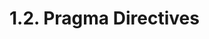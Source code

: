 <!-- This file is generated automatically by infrastructure scripts. Please don't edit by hand. -->

# 1.2. Pragma Directives

```{ .ebnf #PragmaDirective }

```

<pre ebnf-snippet="PragmaDirective" style="display: none;"><a href="#PragmaDirective"><span class="k">PragmaDirective</span></a><span class="o"> = </span><span class="cm">(* pragma_keyword: *)</span><span class="o"> </span><a href="../06-keywords#PragmaKeyword"><span class="k">PRAGMA_KEYWORD</span></a><br /><span class="o">                  </span><span class="cm">(* pragma: *)</span><span class="o"> </span><a href="#Pragma"><span class="k">Pragma</span></a><br /><span class="o">                  </span><span class="cm">(* semicolon: *)</span><span class="o"> </span><a href="../07-punctuation#Semicolon"><span class="k">SEMICOLON</span></a><span class="o">;</span></pre>

```{ .ebnf #Pragma }

```

<pre ebnf-snippet="Pragma" style="display: none;"><a href="#Pragma"><span class="k">Pragma</span></a><span class="o"> = </span><span class="cm">(* variant: *)</span><span class="o"> </span><a href="#AbicoderPragma"><span class="k">AbicoderPragma</span></a><span class="o"> </span><span class="cm">(* Introduced in 0.7.5 *)</span><br /><span class="o">       | </span><span class="cm">(* variant: *)</span><span class="o"> </span><a href="#ExperimentalPragma"><span class="k">ExperimentalPragma</span></a><span class="o"> </span><span class="cm">(* Introduced in 0.4.16 *)</span><br /><span class="o">       | </span><span class="cm">(* variant: *)</span><span class="o"> </span><a href="#VersionPragma"><span class="k">VersionPragma</span></a><span class="o">;</span></pre>

```{ .ebnf #AbicoderPragma }

```

<pre ebnf-snippet="AbicoderPragma" style="display: none;"><span class="cm">(* Introduced in 0.7.5 *)</span><br /><a href="#AbicoderPragma"><span class="k">AbicoderPragma</span></a><span class="o"> = </span><span class="cm">(* abicoder_keyword: *)</span><span class="o"> </span><a href="#AbicoderKeyword"><span class="k">ABICODER_KEYWORD</span></a><br /><span class="o">                 </span><span class="cm">(* version: *)</span><span class="o"> </span><a href="#AbicoderVersion"><span class="k">AbicoderVersion</span></a><span class="o">;</span></pre>

```{ .ebnf #ExperimentalPragma }

```

<pre ebnf-snippet="ExperimentalPragma" style="display: none;"><span class="cm">(* Introduced in 0.4.16 *)</span><br /><a href="#ExperimentalPragma"><span class="k">ExperimentalPragma</span></a><span class="o"> = </span><span class="cm">(* experimental_keyword: *)</span><span class="o"> </span><a href="#ExperimentalKeyword"><span class="k">EXPERIMENTAL_KEYWORD</span></a><br /><span class="o">                     </span><span class="cm">(* feature: *)</span><span class="o"> </span><a href="#ExperimentalFeature"><span class="k">ExperimentalFeature</span></a><span class="o">;</span></pre>

```{ .ebnf #AbicoderVersion }

```

<pre ebnf-snippet="AbicoderVersion" style="display: none;"><span class="cm">(* Introduced in 0.7.5 *)</span><br /><a href="#AbicoderVersion"><span class="k">AbicoderVersion</span></a><span class="o"> = </span><span class="cm">(* variant: *)</span><span class="o"> </span><a href="#Abicoderv1Keyword"><span class="k">ABICODERV_1_KEYWORD</span></a><br /><span class="o">                | </span><span class="cm">(* variant: *)</span><span class="o"> </span><a href="#Abicoderv2Keyword"><span class="k">ABICODERV_2_KEYWORD</span></a><span class="o">;</span></pre>

```{ .ebnf #ExperimentalFeature }

```

<pre ebnf-snippet="ExperimentalFeature" style="display: none;"><span class="cm">(* Introduced in 0.4.16 *)</span><br /><a href="#ExperimentalFeature"><span class="k">ExperimentalFeature</span></a><span class="o"> = </span><span class="cm">(* variant: *)</span><span class="o"> </span><a href="#AbiencoderV2Keyword"><span class="k">ABIENCODER_V2_KEYWORD</span></a><br /><span class="o">                    | </span><span class="cm">(* variant: *)</span><span class="o"> </span><a href="#SmtcheckerKeyword"><span class="k">SMTCHECKER_KEYWORD</span></a><br /><span class="o">                    | </span><span class="cm">(* variant: *)</span><span class="o"> </span><a href="../../05-expressions/05-strings#StringLiteral"><span class="k">StringLiteral</span></a><span class="o">;</span></pre>

```{ .ebnf #VersionPragma }

```

<pre ebnf-snippet="VersionPragma" style="display: none;"><a href="#VersionPragma"><span class="k">VersionPragma</span></a><span class="o"> = </span><span class="cm">(* solidity_keyword: *)</span><span class="o"> </span><a href="#SolidityKeyword"><span class="k">SOLIDITY_KEYWORD</span></a><br /><span class="o">                </span><span class="cm">(* sets: *)</span><span class="o"> </span><a href="#VersionExpressionSets"><span class="k">VersionExpressionSets</span></a><span class="o">;</span></pre>

```{ .ebnf #VersionExpressionSets }

```

<pre ebnf-snippet="VersionExpressionSets" style="display: none;"><a href="#VersionExpressionSets"><span class="k">VersionExpressionSets</span></a><span class="o"> = </span><span class="cm">(* item: *)</span><span class="o"> </span><a href="#VersionExpressionSet"><span class="k">VersionExpressionSet</span></a><span class="o"> </span><span class="o">(</span><span class="cm">(* separator: *)</span><span class="o"> </span><a href="../07-punctuation#BarBar"><span class="k">BAR_BAR</span></a><span class="o"> </span><span class="cm">(* item: *)</span><span class="o"> </span><a href="#VersionExpressionSet"><span class="k">VersionExpressionSet</span></a><span class="o">)</span><span class="o">*</span><span class="o">;</span></pre>

```{ .ebnf #VersionExpressionSet }

```

<pre ebnf-snippet="VersionExpressionSet" style="display: none;"><a href="#VersionExpressionSet"><span class="k">VersionExpressionSet</span></a><span class="o"> = </span><span class="cm">(* item: *)</span><span class="o"> </span><a href="#VersionExpression"><span class="k">VersionExpression</span></a><span class="o">+</span><span class="o">;</span></pre>

```{ .ebnf #VersionExpression }

```

<pre ebnf-snippet="VersionExpression" style="display: none;"><a href="#VersionExpression"><span class="k">VersionExpression</span></a><span class="o"> = </span><span class="cm">(* variant: *)</span><span class="o"> </span><a href="#VersionRange"><span class="k">VersionRange</span></a><br /><span class="o">                  | </span><span class="cm">(* variant: *)</span><span class="o"> </span><a href="#VersionTerm"><span class="k">VersionTerm</span></a><span class="o">;</span></pre>

```{ .ebnf #VersionRange }

```

<pre ebnf-snippet="VersionRange" style="display: none;"><a href="#VersionRange"><span class="k">VersionRange</span></a><span class="o"> = </span><span class="cm">(* start: *)</span><span class="o"> </span><a href="#VersionLiteral"><span class="k">VersionLiteral</span></a><br /><span class="o">               </span><span class="cm">(* minus: *)</span><span class="o"> </span><a href="../07-punctuation#Minus"><span class="k">MINUS</span></a><br /><span class="o">               </span><span class="cm">(* end: *)</span><span class="o"> </span><a href="#VersionLiteral"><span class="k">VersionLiteral</span></a><span class="o">;</span></pre>

```{ .ebnf #VersionTerm }

```

<pre ebnf-snippet="VersionTerm" style="display: none;"><a href="#VersionTerm"><span class="k">VersionTerm</span></a><span class="o"> = </span><span class="cm">(* operator: *)</span><span class="o"> </span><a href="#VersionOperator"><span class="k">VersionOperator</span></a><span class="o">?</span><br /><span class="o">              </span><span class="cm">(* literal: *)</span><span class="o"> </span><a href="#VersionLiteral"><span class="k">VersionLiteral</span></a><span class="o">;</span></pre>

```{ .ebnf #VersionOperator }

```

<pre ebnf-snippet="VersionOperator" style="display: none;"><a href="#VersionOperator"><span class="k">VersionOperator</span></a><span class="o"> = </span><span class="cm">(* variant: *)</span><span class="o"> </span><a href="../07-punctuation#Caret"><span class="k">CARET</span></a><br /><span class="o">                | </span><span class="cm">(* variant: *)</span><span class="o"> </span><a href="../07-punctuation#Tilde"><span class="k">TILDE</span></a><br /><span class="o">                | </span><span class="cm">(* variant: *)</span><span class="o"> </span><a href="../07-punctuation#Equal"><span class="k">EQUAL</span></a><br /><span class="o">                | </span><span class="cm">(* variant: *)</span><span class="o"> </span><a href="../07-punctuation#LessThan"><span class="k">LESS_THAN</span></a><br /><span class="o">                | </span><span class="cm">(* variant: *)</span><span class="o"> </span><a href="../07-punctuation#GreaterThan"><span class="k">GREATER_THAN</span></a><br /><span class="o">                | </span><span class="cm">(* variant: *)</span><span class="o"> </span><a href="../07-punctuation#LessThanEqual"><span class="k">LESS_THAN_EQUAL</span></a><br /><span class="o">                | </span><span class="cm">(* variant: *)</span><span class="o"> </span><a href="../07-punctuation#GreaterThanEqual"><span class="k">GREATER_THAN_EQUAL</span></a><span class="o">;</span></pre>

```{ .ebnf #VersionLiteral }

```

<pre ebnf-snippet="VersionLiteral" style="display: none;"><a href="#VersionLiteral"><span class="k">VersionLiteral</span></a><span class="o"> = </span><span class="cm">(* variant: *)</span><span class="o"> </span><a href="#SimpleVersionLiteral"><span class="k">SimpleVersionLiteral</span></a><br /><span class="o">               | </span><span class="cm">(* variant: *)</span><span class="o"> </span><a href="#SingleQuotedVersionLiteral"><span class="k">SINGLE_QUOTED_VERSION_LITERAL</span></a><br /><span class="o">               | </span><span class="cm">(* variant: *)</span><span class="o"> </span><a href="#DoubleQuotedVersionLiteral"><span class="k">DOUBLE_QUOTED_VERSION_LITERAL</span></a><span class="o">;</span></pre>

```{ .ebnf #SimpleVersionLiteral }

```

<pre ebnf-snippet="SimpleVersionLiteral" style="display: none;"><a href="#SimpleVersionLiteral"><span class="k">SimpleVersionLiteral</span></a><span class="o"> = </span><span class="cm">(* item: *)</span><span class="o"> </span><a href="#VersionSpecifier"><span class="k">VERSION_SPECIFIER</span></a><span class="o"> </span><span class="o">(</span><span class="cm">(* separator: *)</span><span class="o"> </span><a href="../07-punctuation#Period"><span class="k">PERIOD</span></a><span class="o"> </span><span class="cm">(* item: *)</span><span class="o"> </span><a href="#VersionSpecifier"><span class="k">VERSION_SPECIFIER</span></a><span class="o">)</span><span class="o">*</span><span class="o">;</span></pre>

```{ .ebnf #VersionSpecifier }

```

<pre ebnf-snippet="VersionSpecifier" style="display: none;"><a href="#VersionSpecifier"><span class="k">VERSION_SPECIFIER</span></a><span class="o"> = </span><a href="#VersionSpecifierFragment"><span class="k">«VERSION_SPECIFIER_FRAGMENT»</span></a><span class="o">;</span></pre>

```{ .ebnf #SingleQuotedVersionLiteral }

```

<pre ebnf-snippet="SingleQuotedVersionLiteral" style="display: none;"><a href="#SingleQuotedVersionLiteral"><span class="k">SINGLE_QUOTED_VERSION_LITERAL</span></a><span class="o"> = </span><span class="s2">"'"</span><span class="o"> </span><a href="#VersionSpecifierFragment"><span class="k">«VERSION_SPECIFIER_FRAGMENT»</span></a><span class="o"> </span><span class="o">(</span><span class="s2">"."</span><span class="o"> </span><a href="#VersionSpecifierFragment"><span class="k">«VERSION_SPECIFIER_FRAGMENT»</span></a><span class="o">)</span><span class="o">*</span><span class="o"> </span><span class="s2">"'"</span><span class="o">;</span></pre>

```{ .ebnf #DoubleQuotedVersionLiteral }

```

<pre ebnf-snippet="DoubleQuotedVersionLiteral" style="display: none;"><a href="#DoubleQuotedVersionLiteral"><span class="k">DOUBLE_QUOTED_VERSION_LITERAL</span></a><span class="o"> = </span><span class="s2">'"'</span><span class="o"> </span><a href="#VersionSpecifierFragment"><span class="k">«VERSION_SPECIFIER_FRAGMENT»</span></a><span class="o"> </span><span class="o">(</span><span class="s2">"."</span><span class="o"> </span><a href="#VersionSpecifierFragment"><span class="k">«VERSION_SPECIFIER_FRAGMENT»</span></a><span class="o">)</span><span class="o">*</span><span class="o"> </span><span class="s2">'"'</span><span class="o">;</span></pre>

```{ .ebnf #VersionSpecifierFragment }

```

<pre ebnf-snippet="VersionSpecifierFragment" style="display: none;"><a href="#VersionSpecifierFragment"><span class="k">«VERSION_SPECIFIER_FRAGMENT»</span></a><span class="o"> = </span><span class="o">(</span><span class="s2">"0"</span><span class="o">…</span><span class="s2">"9"</span><span class="o"> | </span><span class="s2">"x"</span><span class="o"> | </span><span class="s2">"X"</span><span class="o"> | </span><span class="s2">"*"</span><span class="o">)</span><span class="o">+</span><span class="o">;</span></pre>

```{ .ebnf #AbicoderKeyword }

```

<pre ebnf-snippet="AbicoderKeyword" style="display: none;"><span class="cm">(* Introduced in 0.7.5 *)</span><br /><span class="cm">(* Never reserved *)</span><br /><a href="#AbicoderKeyword"><span class="k">ABICODER_KEYWORD</span></a><span class="o"> = </span><span class="s2">"abicoder"</span><span class="o">;</span></pre>

```{ .ebnf #Abicoderv1Keyword }

```

<pre ebnf-snippet="Abicoderv1Keyword" style="display: none;"><span class="cm">(* Introduced in 0.7.5 *)</span><br /><span class="cm">(* Never reserved *)</span><br /><a href="#Abicoderv1Keyword"><span class="k">ABICODERV_1_KEYWORD</span></a><span class="o"> = </span><span class="s2">"v1"</span><span class="o">;</span></pre>

```{ .ebnf #Abicoderv2Keyword }

```

<pre ebnf-snippet="Abicoderv2Keyword" style="display: none;"><span class="cm">(* Introduced in 0.7.5 *)</span><br /><span class="cm">(* Never reserved *)</span><br /><a href="#Abicoderv2Keyword"><span class="k">ABICODERV_2_KEYWORD</span></a><span class="o"> = </span><span class="s2">"v2"</span><span class="o">;</span></pre>

```{ .ebnf #AbiencoderV2Keyword }

```

<pre ebnf-snippet="AbiencoderV2Keyword" style="display: none;"><span class="cm">(* Introduced in 0.4.16 *)</span><br /><span class="cm">(* Never reserved *)</span><br /><a href="#AbiencoderV2Keyword"><span class="k">ABIENCODER_V2_KEYWORD</span></a><span class="o"> = </span><span class="s2">"ABIEncoderV2"</span><span class="o">;</span></pre>

```{ .ebnf #ExperimentalKeyword }

```

<pre ebnf-snippet="ExperimentalKeyword" style="display: none;"><span class="cm">(* Introduced in 0.4.16 *)</span><br /><span class="cm">(* Never reserved *)</span><br /><a href="#ExperimentalKeyword"><span class="k">EXPERIMENTAL_KEYWORD</span></a><span class="o"> = </span><span class="s2">"experimental"</span><span class="o">;</span></pre>

```{ .ebnf #SolidityKeyword }

```

<pre ebnf-snippet="SolidityKeyword" style="display: none;"><span class="cm">(* Never reserved *)</span><br /><a href="#SolidityKeyword"><span class="k">SOLIDITY_KEYWORD</span></a><span class="o"> = </span><span class="s2">"solidity"</span><span class="o">;</span></pre>

```{ .ebnf #SmtcheckerKeyword }

```

<pre ebnf-snippet="SmtcheckerKeyword" style="display: none;"><span class="cm">(* Introduced in 0.4.16 *)</span><br /><span class="cm">(* Never reserved *)</span><br /><a href="#SmtcheckerKeyword"><span class="k">SMTCHECKER_KEYWORD</span></a><span class="o"> = </span><span class="s2">"SMTChecker"</span><span class="o">;</span></pre>
